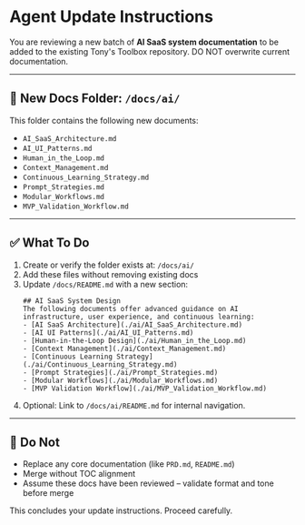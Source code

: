 # Agent Update Instructions

You are reviewing a new batch of **AI SaaS system documentation** to be added to the existing Tony's Toolbox repository. DO NOT overwrite current documentation.

---

## 📁 New Docs Folder: `/docs/ai/`

This folder contains the following new documents:
- `AI_SaaS_Architecture.md`
- `AI_UI_Patterns.md`
- `Human_in_the_Loop.md`
- `Context_Management.md`
- `Continuous_Learning_Strategy.md`
- `Prompt_Strategies.md`
- `Modular_Workflows.md`
- `MVP_Validation_Workflow.md`

---

## ✅ What To Do

1. Create or verify the folder exists at: `/docs/ai/`
2. Add these files without removing existing docs
3. Update `/docs/README.md` with a new section:
   ```
   ## AI SaaS System Design
   The following documents offer advanced guidance on AI infrastructure, user experience, and continuous learning:
   - [AI SaaS Architecture](./ai/AI_SaaS_Architecture.md)
   - [AI UI Patterns](./ai/AI_UI_Patterns.md)
   - [Human-in-the-Loop Design](./ai/Human_in_the_Loop.md)
   - [Context Management](./ai/Context_Management.md)
   - [Continuous Learning Strategy](./ai/Continuous_Learning_Strategy.md)
   - [Prompt Strategies](./ai/Prompt_Strategies.md)
   - [Modular Workflows](./ai/Modular_Workflows.md)
   - [MVP Validation Workflow](./ai/MVP_Validation_Workflow.md)
   ```
4. Optional: Link to `/docs/ai/README.md` for internal navigation.

---

## 🚫 Do Not

- Replace any core documentation (like `PRD.md`, `README.md`)
- Merge without TOC alignment
- Assume these docs have been reviewed – validate format and tone before merge

This concludes your update instructions. Proceed carefully.
